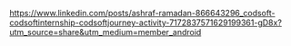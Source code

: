 https://www.linkedin.com/posts/ashraf-ramadan-866643296_codsoft-codsoftinternship-codsoftjourney-activity-7172837571629199361-gD8x?utm_source=share&utm_medium=member_android
